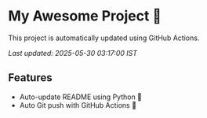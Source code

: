 # My Awesome Project 🚀

This project is automatically updated using GitHub Actions.

_Last updated: 2025-05-30 03:17:00 IST_

## Features
- Auto-update README using Python 🐍
- Auto Git push with GitHub Actions 🤖
